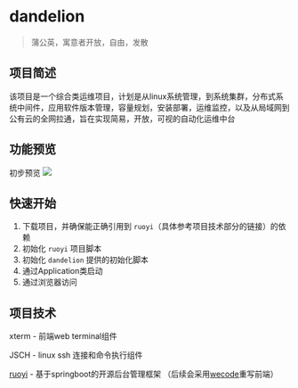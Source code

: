 # dandelion

> 蒲公英，寓意者开放，自由，发散  

## 项目简述

该项目是一个综合类运维项目，计划是从linux系统管理，到系统集群，分布式系统中间件，应用软件版本管理，容量规划，安装部署，运维监控，以及从局域网到公有云的全网拉通，旨在实现简易，开放，可视的自动化运维中台

## 功能预览

初步预览
![](https://ftp.bmp.ovh/imgs/2019/12/715801a1cf59129d.png)

## 快速开始

1. 下载项目，并确保能正确引用到 `ruoyi`（具体参考项目技术部分的链接）的依赖
2. 初始化 `ruoyi` 项目脚本
3. 初始化 `dandelion` 提供的初始化脚本
4. 通过Application类启动
5. 通过浏览器访问

## 项目技术

xterm - 前端web terminal组件

JSCH  - linux ssh 连接和命令执行组件

[ruoyi][ruoyiurl] - 基于springboot的开源后台管理框架 （后续会采用[wecode][wecodeurl]重写前端）

[ruoyiurl]: http://ruoyi.vip/ "ruoyi"
[wecodeurl]: https://github.com/is-m/wecode "wecode"


